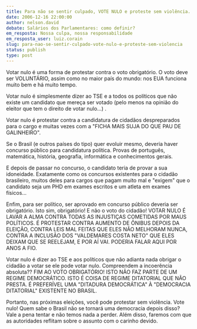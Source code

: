 ```yaml
---
title: Para não se sentir culpado, VOTE NULO e proteste sem violência.
date: 2006-12-16 22:00:00
author: nelson.david
debate: Salários dos Parlamentares: como definir?
em_resposta: Nossa culpa, nossa responsabilidade
em_resposta_user: luiz.corain
slug: para-nao-se-sentir-culpado-vote-nulo-e-proteste-sem-violencia
status: publish 
type: post
---
```


Votar nulo é uma forma de protestar contra o voto obrigatório. O voto deve ser VOLUNTÁRIO, assim como no maior país do mundo: nos EUA funciona muito bem e há muito tempo.   

  

Votar nulo é simplesmente dizer ao TSE e a todos os políticos que não existe um candidato que mereça ser votado (pelo menos na opinião do eleitor que tem o direito de votar nulo...) .  

  

Votar nulo é protestar contra a candidatura de cidadãos despreparados para o cargo e muitas vezes com a "FICHA MAIS SUJA DO QUE PAU DE GALINHEIRO".  

  

Se o Brasil (e outros países do tipo) quer evoluir mesmo, deveria haver concurso público para candidatura política. Provas de português, matemática, história, geografia, informática e conhecimentos gerais.  

  

E depois de passar no concurso, o candidato teria de provar a sua idoneidade. Exatamente como os concursos existentes para o cidadão brasileiro, muitos deles para cargos que pagam muito mal e "exigem" que o candidato seja um PHD em exames escritos e um atleta em exames físicos...  

  

Enfim, para ser político, ser aprovado em concurso público deveria ser obrigatório. Isto sim, obrigatório! E não o voto do cidadão! VOTAR NULO É LAVAR A ALMA CONTRA TODAS AS INJUSTIÇAS COMETIDAS POR MAUS POLÍTICOS. É PROTESTAR CONTRA AUMENTO DE ÔNIBUS DEPOIS DA ELEIÇÃO, CONTRA LEIS MAL FEITAS QUE ELES NÃO MELHORAM NUNCA, CONTRA A INCLUSÃO DOS "VALDEMARES COSTA NETO" QUE ELES DEIXAM QUE SE REELEJAM, E POR AÍ VAI. PODERIA FALAR AQUI POR ANOS A FIO.  

  

Votar nulo é dizer ao TSE e aos políticos que não adianta nada obrigar o cidadão a votar se ele pode votar nulo. Compreendem a incoerência absoluta?? FIM AO VOTO OBRIGATÓRIO! ISTO NÃO FAZ PARTE DE UM REGIME DEMOCRÁTICO. ISTO É COISA DE REGIME DITATORIAL QUE NÃO PRESTA. É PREFERÍVEL UMA "DITADURA DEMOCRÁTICA" À "DEMOCRACIA DITATORIAL" EXISTENTE NO BRASIL.  

  

Portanto, nas próximas eleições, você pode protestar sem violência. Vote nulo! Quem sabe o Brasil não se tornará uma democracia depois disso? Vale a pena tentar e não temos nada a perder. Além disso, faremos com que as autoridades reflitam sobre o assunto com o carinho devido.

